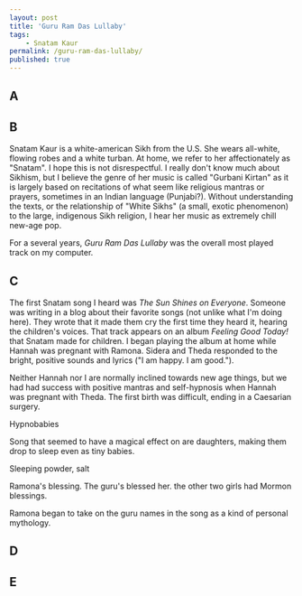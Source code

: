 ```yaml
---
layout: post
title: 'Guru Ram Das Lullaby'
tags:
    - Snatam Kaur
permalink: /guru-ram-das-lullaby/
published: true
---
```


## A

## B

Snatam Kaur is a white-american Sikh from the U.S. She wears all-white, flowing robes and a white turban. At home, we refer to her affectionately as "Snatam". I hope this is not disrespectful. I really don't know much about Sikhism, but I believe the genre of her music is called "Gurbani Kirtan" as it is largely based on recitations of what seem like religious mantras or prayers, sometimes in an Indian language (Punjabi?). Without understanding the texts, or the relationship of "White Sikhs" (a small, exotic phenomenon) to the large, indigenous Sikh religion, I hear her music as extremely chill new-age pop.

For a several years, _Guru Ram Das Lullaby_ was the overall most played track on my computer.

## C

The first Snatam song I heard was _The Sun Shines on Everyone_. Someone was writing in a blog about their favorite songs (not unlike what I'm doing here). They wrote that it made them cry the first time they heard it, hearing the children's voices. That track appears on an album _Feeling Good Today!_ that Snatam made for children. I began playing the album at home while Hannah was pregnant with Ramona. Sidera and Theda responded to the bright, positive sounds and lyrics ("I am happy. I am good.").

Neither Hannah nor I are normally inclined towards new age things, but we had had success with positive mantras and self-hypnosis when Hannah was pregnant with Theda. The first birth was difficult, ending in a Caesarian surgery.

Hypnobabies

Song that seemed to have a magical effect on are daughters, making them drop to sleep even as tiny babies.

Sleeping powder, salt

Ramona's blessing. The guru's blessed her. the other two girls had Mormon blessings.

Ramona began to take on the guru names in the song as a kind of personal mythology.

## D

## E
